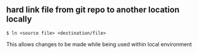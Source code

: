 ## hard link file from git repo to another location locally

```
$ ln <source file> <destination/file>
```

This allows changes to be made while being used within local environment
